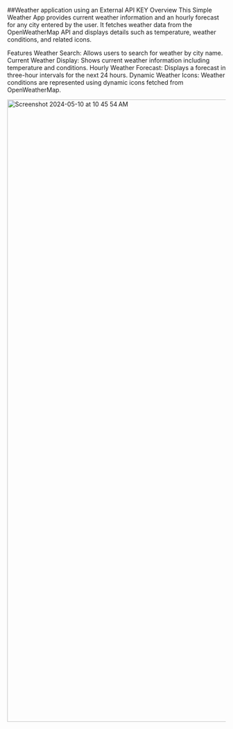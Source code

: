 ##Weather application using an External API KEY
Overview
This Simple Weather App provides current weather information and an hourly forecast for any city entered by the user. It fetches weather data from the OpenWeatherMap API and displays details such as temperature, weather conditions, and related icons.

Features
Weather Search: Allows users to search for weather by city name.
Current Weather Display: Shows current weather information including temperature and conditions.
Hourly Weather Forecast: Displays a forecast in three-hour intervals for the next 24 hours.
Dynamic Weather Icons: Weather conditions are represented using dynamic icons fetched from OpenWeatherMap.

<img width="1434" alt="Screenshot 2024-05-10 at 10 45 54 AM" src="https://github.com/Rahuljuturu/weather-app/assets/119720467/068eb75e-1f81-49fb-9343-005b90547450">

